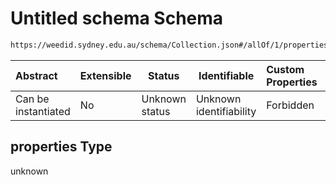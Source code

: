 # Untitled schema Schema

```txt
https://weedid.sydney.edu.au/schema/Collection.json#/allOf/1/properties
```




| Abstract            | Extensible | Status         | Identifiable            | Custom Properties | Additional Properties | Access Restrictions | Defined In                                                                        |
| :------------------ | ---------- | -------------- | ----------------------- | :---------------- | --------------------- | ------------------- | --------------------------------------------------------------------------------- |
| Can be instantiated | No         | Unknown status | Unknown identifiability | Forbidden         | Allowed               | none                | [Collection.schema.json\*](out/out/Collection.schema.json "open original schema") |

## properties Type

unknown
